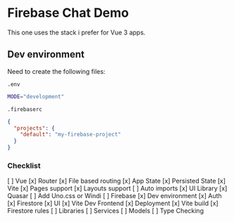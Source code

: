 # Firebase Chat Demo

This one uses the stack i prefer for Vue 3 apps.

## Dev environment

Need to create the following files:

`.env`

```bash
MODE="development"
```

`.firebaserc`

```JSON
{
  "projects": {
    "default": "my-firebase-project"
  }
}
```

### Checklist

[ ] Vue
  [x] Router
    [x] File based routing
  [x] App State
    [x] Persisted State
[x] Vite
  [x] Pages support
  [x] Layouts support
  [ ] Auto imports
[x] UI Library
  [x] Quasar
  [ ] Add Uno.css or Windi
[ ] Firebase
  [x] Dev environment
    [x] Auth
    [x] Firestore
    [x] UI
    [x] Vite Dev Frontend
  [x] Deployment
    [x] Vite build
    [x] Firestore rules
  [ ] Libraries
  [ ] Services
  [ ] Models
[ ] Type Checking
